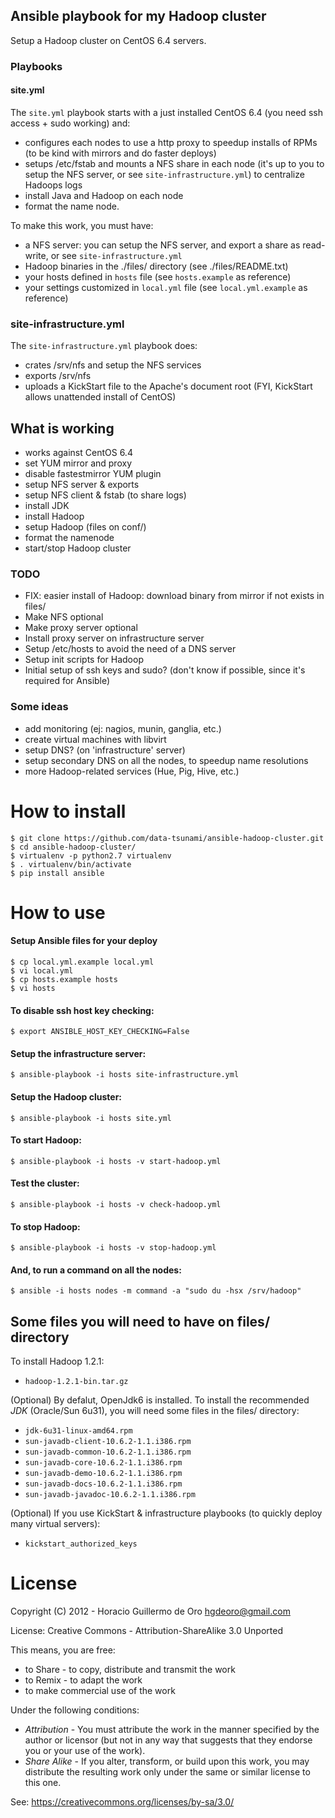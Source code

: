 Ansible playbook for my Hadoop cluster
--------------------------------------

Setup a Hadoop cluster on CentOS 6.4 servers.

### Playbooks

#### site.yml

The `site.yml` playbook starts with a just installed CentOS 6.4 (you need ssh access + sudo working) and:

- configures each nodes to use a http proxy to speedup installs of RPMs (to be kind with mirrors and do faster deploys)
- setups /etc/fstab and mounts a NFS share in each node (it's up to you to setup the NFS server, or see `site-infrastructure.yml`) to centralize Hadoops logs
- install Java and Hadoop on each node
- format the name node.

To make this work, you must have:

 - a NFS server: you can setup the NFS server, and export a share as read-write, or see `site-infrastructure.yml`
 - Hadoop binaries in the ./files/ directory (see ./files/README.txt)
 - your hosts defined in `hosts` file (see `hosts.example` as reference)
 - your settings customized in `local.yml` file (see `local.yml.example` as reference)

### site-infrastructure.yml

The `site-infrastructure.yml` playbook does:

- crates /srv/nfs and setup the NFS services
- exports /srv/nfs
- uploads a KickStart file to the Apache's document root (FYI, KickStart allows unattended install of CentOS)

## What is working

- works against CentOS 6.4
- set YUM mirror and proxy
- disable fastestmirror YUM plugin
- setup NFS server & exports
- setup NFS client & fstab (to share logs)
- install JDK
- install Hadoop
- setup Hadoop (files on conf/)
- format the namenode
- start/stop Hadoop cluster

### TODO

- FIX: easier install of Hadoop: download binary from mirror if not exists in files/
- Make NFS optional
- Make proxy server optional
- Install proxy server on infrastructure server
- Setup /etc/hosts to avoid the need of a DNS server
- Setup init scripts for Hadoop
- Initial setup of ssh keys and sudo? (don't know if possible, since it's required for Ansible)

### Some ideas

- add monitoring (ej: nagios, munin, ganglia, etc.)
- create virtual machines with libvirt
- setup DNS? (on 'infrastructure' server)
- setup secondary DNS on all the nodes, to speedup name resolutions
- more Hadoop-related services (Hue, Pig, Hive, etc.)

# How to install

    $ git clone https://github.com/data-tsunami/ansible-hadoop-cluster.git
    $ cd ansible-hadoop-cluster/
    $ virtualenv -p python2.7 virtualenv
    $ . virtualenv/bin/activate
    $ pip install ansible

# How to use

#### Setup Ansible files for your deploy

    $ cp local.yml.example local.yml
    $ vi local.yml
    $ cp hosts.example hosts
    $ vi hosts

#### To disable ssh host key checking:

    $ export ANSIBLE_HOST_KEY_CHECKING=False

#### Setup the infrastructure server:

    $ ansible-playbook -i hosts site-infrastructure.yml

#### Setup the Hadoop cluster:

    $ ansible-playbook -i hosts site.yml

#### To start Hadoop:

    $ ansible-playbook -i hosts -v start-hadoop.yml

#### Test the cluster:

    $ ansible-playbook -i hosts -v check-hadoop.yml

#### To stop Hadoop:

    $ ansible-playbook -i hosts -v stop-hadoop.yml

#### And, to run a command on all the nodes:

    $ ansible -i hosts nodes -m command -a "sudo du -hsx /srv/hadoop"


## Some files you will need to have on files/ directory

To install Hadoop 1.2.1:

 - `hadoop-1.2.1-bin.tar.gz`

(Optional) By defalut, OpenJdk6 is installed. To install the recommended _JDK_ (Oracle/Sun 6u31), you will need some files in the files/ directory:

 - `jdk-6u31-linux-amd64.rpm`
 - `sun-javadb-client-10.6.2-1.1.i386.rpm`
 - `sun-javadb-common-10.6.2-1.1.i386.rpm`
 - `sun-javadb-core-10.6.2-1.1.i386.rpm`
 - `sun-javadb-demo-10.6.2-1.1.i386.rpm`
 - `sun-javadb-docs-10.6.2-1.1.i386.rpm`
 - `sun-javadb-javadoc-10.6.2-1.1.i386.rpm`

(Optional) If you use KickStart & infrastructure playbooks (to quickly deploy many virtual servers):

 - `kickstart_authorized_keys`

# License

Copyright (C) 2012 - Horacio Guillermo de Oro <hgdeoro@gmail.com>

License: Creative Commons - Attribution-ShareAlike 3.0 Unported

This means, you are free:

 - to Share - to copy, distribute and transmit the work
 - to Remix - to adapt the work
 - to make commercial use of the work

Under the following conditions:

 - *Attribution* - You must attribute the work in the manner specified by the author or licensor (but not in any way that suggests that they endorse you or your use of the work).
 - *Share Alike* - If you alter, transform, or build upon this work, you may distribute the resulting work only under the same or similar license to this one.

See: https://creativecommons.org/licenses/by-sa/3.0/

